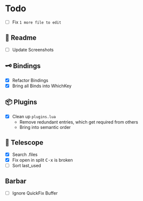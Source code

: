 # Todo

- [ ] Fix `1 more file to edit`

## 📄 Readme
- [ ] Update Screenshots

## 🗝  Bindings
- [x] Refactor Bindings
- [x] Bring all Binds into WhichKey

## 📦 Plugins
- [x] Clean up `plugins.lua`
    - Remove redundant entries, which get required from others
    - Bring into semantic order

## 🔭 Telescope 
- [x] Search .files
- [x] Fix open in split <kbd>C-x</kbd> is broken
- [ ] Sort last_used

## Barbar
- [ ] Ignore QuickFix Buffer
